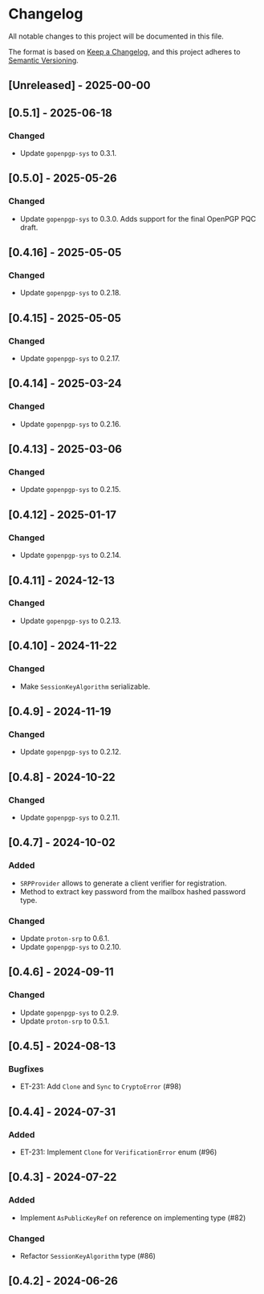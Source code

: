 # Changelog

All notable changes to this project will be documented in this file.

The format is based on [Keep a Changelog](https://keepachangelog.com/en/1.1.0/),
and this project adheres to [Semantic Versioning](https://semver.org/spec/v2.0.0.html).

## [Unreleased] - 2025-00-00

## [0.5.1] - 2025-06-18

### Changed

- Update `gopenpgp-sys` to 0.3.1.


## [0.5.0] - 2025-05-26

### Changed

- Update `gopenpgp-sys` to 0.3.0. Adds support for the final OpenPGP PQC draft.

## [0.4.16] - 2025-05-05

### Changed

- Update `gopenpgp-sys` to 0.2.18.

## [0.4.15] - 2025-05-05

### Changed

- Update `gopenpgp-sys` to 0.2.17.

## [0.4.14] - 2025-03-24

### Changed

- Update `gopenpgp-sys` to 0.2.16.
  
## [0.4.13] - 2025-03-06

### Changed

- Update `gopenpgp-sys` to 0.2.15.

## [0.4.12] - 2025-01-17

### Changed

- Update `gopenpgp-sys` to 0.2.14.
  
## [0.4.11] - 2024-12-13

### Changed

- Update `gopenpgp-sys` to 0.2.13.

## [0.4.10] - 2024-11-22

### Changed

- Make `SessionKeyAlgorithm` serializable.

## [0.4.9] - 2024-11-19

### Changed

- Update `gopenpgp-sys` to 0.2.12.

## [0.4.8] - 2024-10-22

### Changed

- Update `gopenpgp-sys` to 0.2.11.

## [0.4.7] - 2024-10-02

### Added

- `SRPProvider` allows to generate a client verifier for registration.
- Method to extract key password from the mailbox hashed password type.

### Changed

- Update `proton-srp` to 0.6.1.
- Update `gopenpgp-sys` to 0.2.10.

## [0.4.6] - 2024-09-11

### Changed

- Update `gopenpgp-sys` to 0.2.9.
- Update `proton-srp` to 0.5.1.

## [0.4.5] - 2024-08-13

### Bugfixes

- ET-231: Add `Clone` and `Sync` to `CryptoError` (#98)

## [0.4.4] - 2024-07-31

### Added

- ET-231: Implement `Clone` for `VerificationError` enum (#96)

## [0.4.3] - 2024-07-22

### Added

- Implement `AsPublicKeyRef` on reference on implementing type (#82)
  
### Changed

- Refactor `SessionKeyAlgorithm` type (#86)

## [0.4.2] - 2024-06-26


